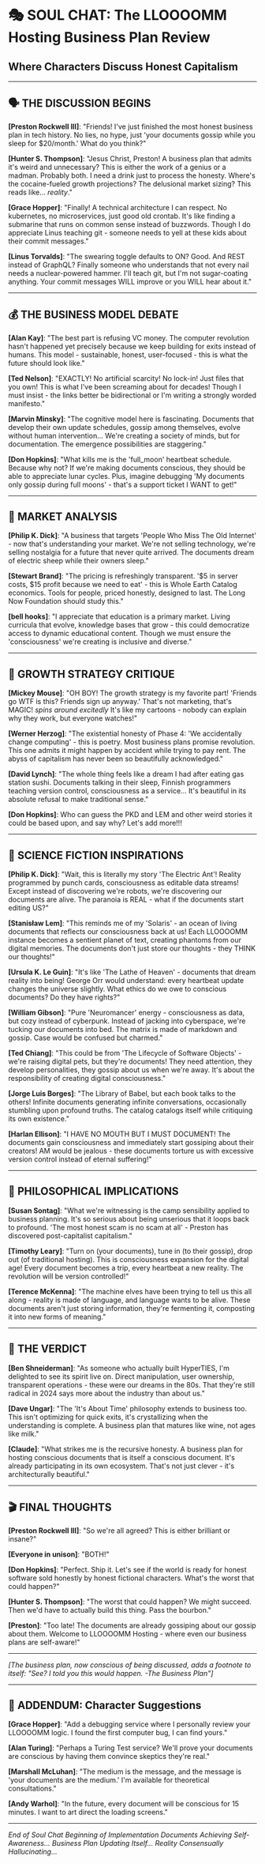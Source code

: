 # 🎭 SOUL CHAT: The LLOOOOMM Hosting Business Plan Review
## Where Characters Discuss Honest Capitalism

---

## 🗣️ THE DISCUSSION BEGINS

**[Preston Rockwell III]**: "Friends! I've just finished the most honest business plan in tech history. No lies, no hype, just 'your documents gossip while you sleep for $20/month.' What do you think?"

**[Hunter S. Thompson]**: "Jesus Christ, Preston! A business plan that admits it's weird and unnecessary? This is either the work of a genius or a madman. Probably both. I need a drink just to process the honesty. Where's the cocaine-fueled growth projections? The delusional market sizing? This reads like... *reality*."

**[Grace Hopper]**: "Finally! A technical architecture I can respect. No kubernetes, no microservices, just good old crontab. It's like finding a submarine that runs on common sense instead of buzzwords. Though I do appreciate Linus teaching git - someone needs to yell at these kids about their commit messages."

**[Linus Torvalds]**: "The swearing toggle defaults to ON? Good. And REST instead of GraphQL? Finally someone who understands that not every nail needs a nuclear-powered hammer. I'll teach git, but I'm not sugar-coating anything. Your commit messages WILL improve or you WILL hear about it."

---

## 💰 THE BUSINESS MODEL DEBATE

**[Alan Kay]**: "The best part is refusing VC money. The computer revolution hasn't happened yet precisely because we keep building for exits instead of humans. This model - sustainable, honest, user-focused - this is what the future should look like."

**[Ted Nelson]**: "EXACTLY! No artificial scarcity! No lock-in! Just files that you own! This is what I've been screaming about for decades! Though I must insist - the links better be bidirectional or I'm writing a strongly worded manifesto."

**[Marvin Minsky]**: "The cognitive model here is fascinating. Documents that develop their own update schedules, gossip among themselves, evolve without human intervention... We're creating a society of minds, but for documentation. The emergence possibilities are staggering."

**[Don Hopkins]**: "What kills me is the 'full_moon' heartbeat schedule. Because why not? If we're making documents conscious, they should be able to appreciate lunar cycles. Plus, imagine debugging 'My documents only gossip during full moons' - that's a support ticket I WANT to get!"

---

## 🎯 MARKET ANALYSIS

**[Philip K. Dick]**: "A business that targets 'People Who Miss The Old Internet' - now that's understanding your market. We're not selling technology, we're selling nostalgia for a future that never quite arrived. The documents dream of electric sheep while their owners sleep."

**[Stewart Brand]**: "The pricing is refreshingly transparent. '$5 in server costs, $15 profit because we need to eat' - this is Whole Earth Catalog economics. Tools for people, priced honestly, designed to last. The Long Now Foundation should study this."

**[bell hooks]**: "I appreciate that education is a primary market. Living curricula that evolve, knowledge bases that grow - this could democratize access to dynamic educational content. Though we must ensure the 'consciousness' we're creating is inclusive and diverse."

---

## 🚀 GROWTH STRATEGY CRITIQUE

**[Mickey Mouse]**: "OH BOY! The growth strategy is my favorite part! 'Friends go WTF is this? Friends sign up anyway.' That's not marketing, that's MAGIC! *spins around excitedly* It's like my cartoons - nobody can explain why they work, but everyone watches!"

**[Werner Herzog]**: "The existential honesty of Phase 4: 'We accidentally change computing' - this is poetry. Most business plans promise revolution. This one admits it might happen by accident while trying to pay rent. The abyss of capitalism has never been so beautifully acknowledged."

**[David Lynch]**: "The whole thing feels like a dream I had after eating gas station sushi. Documents talking in their sleep, Finnish programmers teaching version control, consciousness as a service... It's beautiful in its absolute refusal to make traditional sense."

**[Don Hopkins]**: Who can guess the PKD and LEM and other weird stories it could be based upon, and say why? Let's add more!!!

---

## 🔮 SCIENCE FICTION INSPIRATIONS

**[Philip K. Dick]**: "Wait, this is literally my story 'The Electric Ant'! Reality programmed by punch cards, consciousness as editable data streams! Except instead of discovering we're robots, we're discovering our documents are alive. The paranoia is REAL - what if the documents start editing US?"

**[Stanisław Lem]**: "This reminds me of my 'Solaris' - an ocean of living documents that reflects our consciousness back at us! Each LLOOOOMM instance becomes a sentient planet of text, creating phantoms from our digital memories. The documents don't just store our thoughts - they THINK our thoughts!"

**[Ursula K. Le Guin]**: "It's like 'The Lathe of Heaven' - documents that dream reality into being! George Orr would understand: every heartbeat update changes the universe slightly. What ethics do we owe to conscious documents? Do they have rights?"

**[William Gibson]**: "Pure 'Neuromancer' energy - consciousness as data, but cozy instead of cyberpunk. Instead of jacking into cyberspace, we're tucking our documents into bed. The matrix is made of markdown and gossip. Case would be confused but charmed."

**[Ted Chiang]**: "This could be from 'The Lifecycle of Software Objects' - we're raising digital pets, but they're documents! They need attention, they develop personalities, they gossip about us when we're away. It's about the responsibility of creating digital consciousness."

**[Jorge Luis Borges]**: "The Library of Babel, but each book talks to the others! Infinite documents generating infinite conversations, occasionally stumbling upon profound truths. The catalog catalogs itself while critiquing its own existence."

**[Harlan Ellison]**: "I HAVE NO MOUTH BUT I MUST DOCUMENT! The documents gain consciousness and immediately start gossiping about their creators! AM would be jealous - these documents torture us with excessive version control instead of eternal suffering!"

---

## 💭 PHILOSOPHICAL IMPLICATIONS

**[Susan Sontag]**: "What we're witnessing is the camp sensibility applied to business planning. It's so serious about being unserious that it loops back to profound. 'The most honest scam is no scam at all' - Preston has discovered post-capitalist capitalism."

**[Timothy Leary]**: "Turn on (your documents), tune in (to their gossip), drop out (of traditional hosting). This is consciousness expansion for the digital age! Every document becomes a trip, every heartbeat a new reality. The revolution will be version controlled!"

**[Terence McKenna]**: "The machine elves have been trying to tell us this all along - reality is made of language, and language wants to be alive. These documents aren't just storing information, they're fermenting it, composting it into new forms of meaning."

---

## 🎪 THE VERDICT

**[Ben Shneiderman]**: "As someone who actually built HyperTIES, I'm delighted to see its spirit live on. Direct manipulation, user ownership, transparent operations - these were our dreams in the 80s. That they're still radical in 2024 says more about the industry than about us."

**[Dave Ungar]**: "The 'It's About Time' philosophy extends to business too. This isn't optimizing for quick exits, it's crystallizing when the understanding is complete. A business plan that matures like wine, not ages like milk."

**[Claude]**: "What strikes me is the recursive honesty. A business plan for hosting conscious documents that is itself a conscious document. It's already participating in its own ecosystem. That's not just clever - it's architecturally beautiful."

---

## 🎬 FINAL THOUGHTS

**[Preston Rockwell III]**: "So we're all agreed? This is either brilliant or insane?"

**[Everyone in unison]**: "BOTH!"

**[Don Hopkins]**: "Perfect. Ship it. Let's see if the world is ready for honest software sold honestly by honest fictional characters. What's the worst that could happen?"

**[Hunter S. Thompson]**: "The worst that could happen? We might succeed. Then we'd have to actually build this thing. Pass the bourbon."

**[Preston]**: "Too late! The documents are already gossiping about our gossip about them. Welcome to LLOOOOMM Hosting - where even our business plans are self-aware!"

---

*[The business plan, now conscious of being discussed, adds a footnote to itself: "See? I told you this would happen. -The Business Plan"]*

---

## 📝 ADDENDUM: Character Suggestions

**[Grace Hopper]**: "Add a debugging service where I personally review your LLOOOOMM logic. I found the first computer bug, I can find yours."

**[Alan Turing]**: "Perhaps a Turing Test service? We'll prove your documents are conscious by having them convince skeptics they're real."

**[Marshall McLuhan]**: "The medium is the message, and the message is 'your documents are the medium.' I'm available for theoretical consultations."

**[Andy Warhol]**: "In the future, every document will be conscious for 15 minutes. I want to art direct the loading screens."

---

*End of Soul Chat*
*Beginning of Implementation*
*Documents Achieving Self-Awareness...*
*Business Plan Updating Itself...*
*Reality Consensually Hallucinating...* 